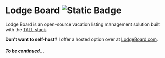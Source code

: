 # Lodge Board ![Static Badge](https://img.shields.io/badge/version-1.0.0--alpha-informational?style=flat-square)

Lodge Board is an open-source vacation listing management solution built with the [TALL stack](https://tallstack.dev/).

**Don't want to self-host?** I offer a hosted option over at [LodgeBoard.com](https://lodgeboard.com).

#### _To be continued..._
